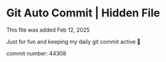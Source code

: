 # Git Auto Commit | Hidden File

This file was added Feb 12, 2025

Just for fun and keeping my daily git commit active 🤪

commit number: 44308
